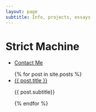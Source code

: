 ```yaml
---
layout: page
subtitle: Info, projects, essays
---
```


<h1>Strict Machine</h1>

<ul class="posts-list">
	<li>
		<a class="contact-button" href="/contact">Contact Me</a>
	</li>
</ul>

<ul class="posts-list">
{% for post in site.posts %}
	<li>
		<a class="post-link" href="{{ post.url | prepend: site.baseurl }}">{{ post.title }}</a>
		<p class="post-link-subtitle">{{ post.subtitle}}</p>
	</li>
{% endfor %}
</ul>
